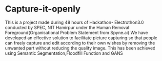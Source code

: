 # Capture-it-openly
This is a project made during 48 hours of Hackathon- Electrothon3.0 conducted by SPEC, NIT Hamirpur under the Human Removal Foreground(Organisational Problem Statement from Spyne.ai)
We have developed an effective solution to facilitate picture capturing so that people can freely capture and edit according to their own wishes by removing the unwanted part without reducing the quality image.
This has been achieved using Semantic Segmentation,Floodfill Function and GANS

